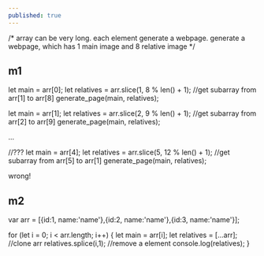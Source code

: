 ```yaml
---
published: true
---
```

/*
array can be very long. each element generate a webpage.
generate a webpage, which has 1 main image and 8 relative image
*/
  
## m1
let main = arr[0];
let relatives = arr.slice(1, 8 % len() + 1); //get subarray from arr[1] to arr[8]
generate_page(main, relatives);

let main = arr[1];
let relatives = arr.slice(2, 9 % len() + 1); //get subarray from arr[2] to arr[9]
generate_page(main, relatives);

...

//???
let main = arr[4];
let relatives = arr.slice(5, 12 % len() + 1); //get subarray from arr[5] to arr[1]
generate_page(main, relatives);


wrong!


## m2

var arr = [{id:1, name:'name'},{id:2, name:'name'},{id:3, name:'name'}];

for (let i = 0; i < arr.length; i++) {
  let main = arr[i];
  let relatives = [...arr]; //clone arr
  relatives.splice(i,1); //remove a element
  console.log(relatives);
}